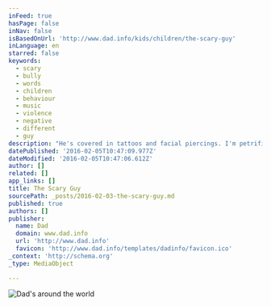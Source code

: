 ```yaml
---
inFeed: true
hasPage: false
inNav: false
isBasedOnUrl: 'http://www.dad.info/kids/children/the-scary-guy'
inLanguage: en
starred: false
keywords:
  - scary
  - bully
  - words
  - children
  - behaviour
  - music
  - violence
  - negative
  - different
  - guy
description: "He's covered in tattoos and facial piercings. I'm petrified. The music stops. Silence. Then The Scary Guy speaks OK... set the scene...I'm sitting in an auditorium filled to the brim with children, teenagers, teachers, carers, parents, play leaders, and even the Deputy Mayor. The lights are dimmed the projector is fired up and the loud music begins."
datePublished: '2016-02-05T10:47:09.977Z'
dateModified: '2016-02-05T10:47:06.612Z'
author: []
related: []
app_links: []
title: The Scary Guy
sourcePath: _posts/2016-02-03-the-scary-guy.md
published: true
authors: []
publisher:
  name: Dad
  domain: www.dad.info
  url: 'http://www.dad.info'
  favicon: 'http://www.dad.info/templates/dadinfo/favicon.ico'
_context: 'http://schema.org'
_type: MediaObject

---
```

![Dad's around the world](https://the-grid-user-content.s3-us-west-2.amazonaws.com/70ccd656-8067-4b95-86cd-a71a0f845831.jpg)